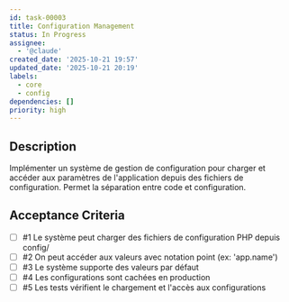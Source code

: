 ```yaml
---
id: task-00003
title: Configuration Management
status: In Progress
assignee:
  - '@claude'
created_date: '2025-10-21 19:57'
updated_date: '2025-10-21 20:19'
labels:
  - core
  - config
dependencies: []
priority: high
---
```


## Description

<!-- SECTION:DESCRIPTION:BEGIN -->
Implémenter un système de gestion de configuration pour charger et accéder aux paramètres de l'application depuis des fichiers de configuration. Permet la séparation entre code et configuration.
<!-- SECTION:DESCRIPTION:END -->

## Acceptance Criteria
<!-- AC:BEGIN -->
- [ ] #1 Le système peut charger des fichiers de configuration PHP depuis config/
- [ ] #2 On peut accéder aux valeurs avec notation point (ex: 'app.name')
- [ ] #3 Le système supporte des valeurs par défaut
- [ ] #4 Les configurations sont cachées en production
- [ ] #5 Les tests vérifient le chargement et l'accès aux configurations
<!-- AC:END -->
